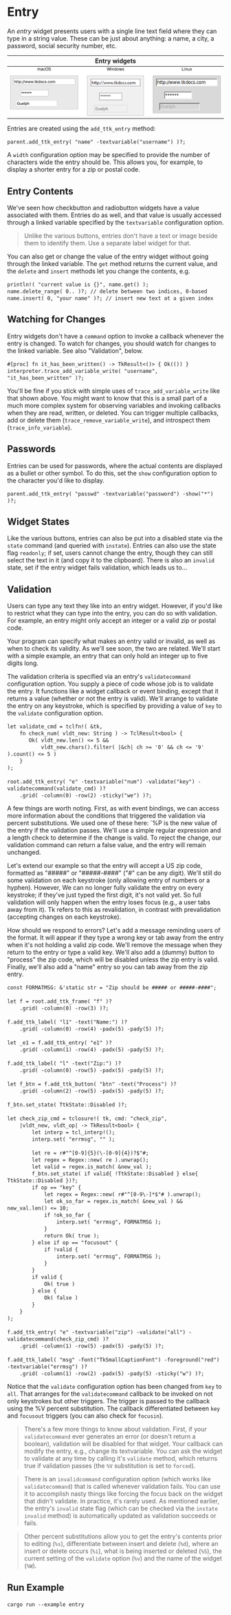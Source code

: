 # Entry

An *entry* widget presents users with a single line text field where they can
type in a string value. These can be just about anything: a name, a city, a
password, social security number, etc.

|                Entry widgets                |
| :-----------------------------------------: |
| ![Entry widgets.](./images/w_entry_all.png) |

Entries are created using the `add_ttk_entry` method:

```rust,no_run
parent.add_ttk_entry( "name" -textvariable("username") )?;
```

A `width` configuration option may be specified to provide the number of
characters wide the entry should be. This allows you, for example, to display a
shorter entry for a zip or postal code.

## Entry Contents

We've seen how checkbutton and radiobutton widgets have a value associated with
them. Entries do as well, and that value is usually accessed through a linked
variable specified by the `textvariable` configuration option.

> Unlike the various buttons, entries don't have a text or image beside them to
identify them. Use a separate label widget for that.

You can also get or change the value of the entry widget without going through
the linked variable. The `get` method returns the current value, and the
`delete` and `insert` methods let you change the contents, e.g.

```rust,no_run
println!( "current value is {}", name.get() );
name.delete_range( 0.. )?; // delete between two indices, 0-based
name.insert( 0, "your name" )?; // insert new text at a given index
```

## Watching for Changes

Entry widgets don't have a `command` option to invoke a callback whenever the
entry is changed. To watch for changes, you should watch for changes to the
linked variable. See also "Validation", below.

```rust,no_run
#[proc] fn it_has_been_written() -> TkResult<()> { Ok(()) }
interpreter.trace_add_variable_write( "username", "it_has_been_written" )?;
```

You'll be fine if you stick with simple uses of `trace_add_variable_write` like
that shown above. You might want to know that this is a small part of a much
more complex system for observing variables and invoking callbacks when they are
read, written, or deleted. You can trigger multiple callbacks, add or delete
them (`trace_remove_variable_write`), and introspect them
(`trace_info_variable`).

## Passwords

Entries can be used for passwords, where the actual contents are displayed as a
bullet or other symbol. To do this, set the `show` configuration option to the
character you'd like to display.

```rust,no_run
parent.add_ttk_entry( "passwd" -textvariable("password") -show("*") )?;
```

## Widget States

Like the various buttons, entries can also be put into a disabled state via the
`state` command (and queried with `instate`). Entries can also use the state
flag `readonly`; if set, users cannot change the entry, though they can still
select the text in it (and copy it to the clipboard). There is also an `invalid`
state, set if the entry widget fails validation, which leads us to...

## Validation

Users can type any text they like into an entry widget. However, if you'd like
to restrict what they can type into the entry, you can do so with validation.
For example, an entry might only accept an integer or a valid zip or postal
code.

Your program can specify what makes an entry valid or invalid, as well as when
to check its validity. As we'll see soon, the two are related. We'll start with
a simple example, an entry that can only hold an integer up to five digits long.

The validation criteria is specified via an entry's `validatecommand`
configuration option. You supply a piece of code whose job is to validate the
entry. It functions like a widget callback or event binding, except that it
returns a value (whether or not the entry is valid). We'll arrange to validate
the entry on any keystroke, which is specified by providing a value of `key` to
the `validate` configuration option.

```rust,no_run
let validate_cmd = tclfn!( &tk,
    fn check_num( vldt_new: String ) -> TclResult<bool> {
       Ok( vldt_new.len() <= 5 &&
           vldt_new.chars().filter( |&ch| ch >= '0' && ch <= '9' ).count() <= 5 )
    }
);

root.add_ttk_entry( "e" -textvariable("num") -validate("key") -validatecommand(validate_cmd) )?
    .grid( -column(0) -row(2) -sticky("we") )?;
```

A few things are worth noting. First, as with event bindings, we can access more
information about the conditions that triggered the validation via percent
substitutions. We used one of these here: `%P  is the new value of the entry if
the validation passes. We'll use a simple regular expression and a length check
to determine if the change is valid. To reject the change, our validation
command can return a false value, and the entry will remain unchanged.

Let's extend our example so that the entry will accept a US zip code, formatted
as "#####" or "#####-####" ("#" can be any digit). We'll still do some
validation on each keystroke (only allowing entry of numbers or a hyphen).
However, We can no longer fully validate the entry on every keystroke; if
they've just typed the first digit, it's not valid yet. So full validation will
only happen when the entry loses focus (e.g., a user tabs away from it). Tk
refers to this as revalidation, in contrast with prevalidation (accepting
changes on each keystroke).

How should we respond to errors? Let's add a message reminding users of the
format. It will appear if they type a wrong key or tab away from the entry when
it's not holding a valid zip code. We'll remove the message when they return to
the entry or type a valid key. We'll also add a (dummy) button to "process" the
zip code, which will be disabled unless the zip entry is valid. Finally, we'll
also add a "name" entry so you can tab away from the zip entry.

```rust,no_run
const FORMATMSG: &'static str = "Zip should be ##### or #####-####";

let f = root.add_ttk_frame( "f" )?
    .grid( -column(0) -row(3) )?;

f.add_ttk_label( "l1" -text("Name:") )?
    .grid( -column(0) -row(4) -padx(5) -pady(5) )?;

let _e1 = f.add_ttk_entry( "e1" )?
    .grid( -column(1) -row(4) -padx(5) -pady(5) )?;

f.add_ttk_label( "l" -text("Zip:") )?
    .grid( -column(0) -row(5) -padx(5) -pady(5) )?;

let f_btn = f.add_ttk_button( "btn" -text("Process") )?
    .grid( -column(2) -row(5) -padx(5) -pady(5) )?;

f_btn.set_state( TtkState::Disabled )?;

let check_zip_cmd = tclosure!( tk, cmd: "check_zip",
    |vldt_new, vldt_op| -> TkResult<bool> {
        let interp = tcl_interp!();
        interp.set( "errmsg", "" );

        let re = r#"^[0-9]{5}(\-[0-9]{4})?$"#;
        let regex = Regex::new( re ).unwrap();
        let valid = regex.is_match( &new_val );
        f_btn.set_state( if valid{ !TtkState::Disabled } else{ TtkState::Disabled })?;
        if op == "key" {
            let regex = Regex::new( r#"^[0-9\-]*$"# ).unwrap();
            let ok_so_far = regex.is_match( &new_val ) && new_val.len() <= 10;
            if !ok_so_far {
                interp.set( "errmsg", FORMATMSG );
            }
            return Ok( true );
        } else if op == "focusout" {
            if !valid {
                interp.set( "errmsg", FORMATMSG );
            }
        }
        if valid {
            Ok( true )
        } else {
            Ok( false )
        }
    }
);

f.add_ttk_entry( "e" -textvariable("zip") -validate("all") -validatecommand(check_zip_cmd) )?
    .grid( -column(1) -row(5) -padx(5) -pady(5) )?;

f.add_ttk_label( "msg" -font("TkSmallCaptionFont") -foreground("red") -textvariable("errmsg") )?
    .grid( -column(1) -row(2) -padx(5) -pady(5) -sticky("w") )?;
```

Notice that the `validate` configuration option has been changed from `key` to
`all`. That arranges for the `validatecommand` callback to be invoked on not
only keystrokes but other triggers. The trigger is passed to the callback using
the %V percent substitution. The callback differentiated between `key` and
`focusout` triggers (you can also check for `focusin`).

> There's a few more things to know about validation. First, if your
`validatecommand` ever generates an error (or doesn't return a boolean),
validation will be disabled for that widget. Your callback can modify the entry,
e.g., change its textvariable. You can ask the widget to validate at any time by
calling it's `validate` method, which returns true if validation passes (the
`%V` substitution is set to `forced`).

> There is an `invalidcommand` configuration option (which works like
`validatecommand`) that is called whenever validation fails. You can use it to
accomplish nasty things like forcing the focus back on the widget that didn't
validate. In practice, it's rarely used. As mentioned earlier, the entry's
`invalid` state flag (which can be checked via the `instate` `invalid` method)
is automatically updated as validation succeeds or fails.

> Other percent substitutions allow you to get the entry's contents prior to
editing (`%s`), differentiate between insert and delete (`%d`), where an insert
or delete occurs (`%i`), what is being inserted or deleted (`%S`), the current
setting of the `validate` option (`%v`) and the name of the widget (`%W`).

## Run Example

`cargo run --example entry`
